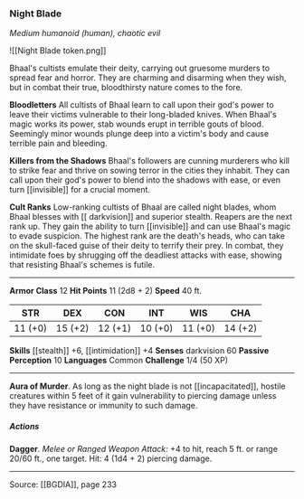### Night Blade
_Medium humanoid (human), chaotic evil_

![[Night Blade token.png]]

Bhaal's cultists emulate their deity, carrying out gruesome murders to spread fear and horror. They are charming and disarming when they wish, but in combat their true, bloodthirsty nature comes to the fore.

**Bloodletters** All cultists of Bhaal learn to call upon their god's power to leave their victims vulnerable to their long-bladed knives. When Bhaal's magic works its power, stab wounds erupt in terrible gouts of blood. Seemingly minor wounds plunge deep into a victim's body and cause terrible pain and bleeding.


**Killers from the Shadows** Bhaal's followers are cunning murderers who kill to strike fear and thrive on sowing terror in the cities they inhabit. They can call upon their god's power to blend into the shadows with ease, or even turn [[invisible]] for a crucial moment.


**Cult Ranks** Low-ranking cultists of Bhaal are called night blades, whom Bhaal blesses with [[ darkvision]] and superior stealth. Reapers are the next rank up. They gain the ability to turn [[invisible]] and can use Bhaal's magic to evade suspicion. The highest rank are the death's heads, who can take on the skull-faced guise of their deity to terrify their prey. In combat, they intimidate foes by shrugging off the deadliest attacks with ease, showing that resisting Bhaal's schemes is futile.






---

**Armor Class** 12
**Hit Points** 11 (2d8 + 2)
**Speed** 40 ft.

| STR     | DEX     | CON     | INT     | WIS     | CHA     |
|---------|---------|---------|---------|---------|---------|
| 11 (+0) | 15 (+2) | 12 (+1) | 10 (+0) | 11 (+0) | 14 (+2) |

**Skills** [[stealth]] +6, [[intimidation]] +4
**Senses** darkvision 60
**Passive Perception** 10
**Languages** Common
**Challenge** 1/4 (50 XP)

---

**Aura of Murder**. As long as the night blade is not [[incapacitated]], hostile creatures within 5 feet of it gain vulnerability to piercing damage unless they have resistance or immunity to such damage.

##### Actions
**Dagger**. _Melee or Ranged Weapon Attack:_ +4 to hit, reach 5 ft. or range 20/60 ft., one target. Hit: 4 (1d4 + 2) piercing damage.


---

Source: [[BGDIA]], page 233